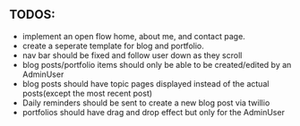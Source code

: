 ## TODOS:
- implement an open flow home, about me, and contact page.
- create a seperate template for blog and portfolio.
- nav bar should be fixed and follow user down as they scroll
- blog posts/portfolio items should only be able to be created/edited by an AdminUser
- blog posts should have topic pages displayed instead of the actual posts(except the most recent post)
- Daily reminders should be sent to create a new blog post via twillio
- portfolios should have drag and drop effect but only for the AdminUser